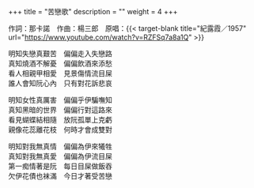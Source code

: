 +++
title = "苦戀歌"
description = ""
weight = 4
+++

作詞：那卡諾　作曲：楊三郎　原唱：{{< target-blank title="紀露霞／1957" url="https://www.youtube.com/watch?v=RZFSq7a8a1Q" >}}

明知失戀真艱苦　偏偏走入失戀路  
真知燒酒不解憂　偏偏飲酒來添愁  
看人相親甲相愛　見景傷情流目屎  
誰人會知阮心內　只有對花訴悲哀  

明知女性真厲害　偏偏乎伊騙嘸知  
真知黑暗的世界　偏偏行對這路來  
看見蝴蝶結相隨　放阮孤單上克虧  
親像花蕊離花枝　何時才會成雙對  

明知對我無真情　偏偏為伊來犧牲  
真知對我無真愛　偏偏為伊流目屎  
第一痴情著是阮　每日目屎做飯吞  
欠伊花債也袜滿　今日才著受苦戀
